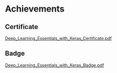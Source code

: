 

# Achievements
## Certificate
[Deep_Learning_Essentials_with_Keras_Certificate.pdf](https://prod-files-secure.s3.us-west-2.amazonaws.com/03e82b26-cccb-4906-bb56-adabcbdc0655/f5cf1405-8a02-49a4-beb6-3d50b033ba6e/Deep_Learning_Essentials_with_Keras_Certificate.pdf?X-Amz-Algorithm=AWS4-HMAC-SHA256&X-Amz-Content-Sha256=UNSIGNED-PAYLOAD&X-Amz-Credential=ASIAZI2LB466ZF622VTY%2F20250201%2Fus-west-2%2Fs3%2Faws4_request&X-Amz-Date=20250201T011216Z&X-Amz-Expires=3600&X-Amz-Security-Token=IQoJb3JpZ2luX2VjEMD%2F%2F%2F%2F%2F%2F%2F%2F%2F%2FwEaCXVzLXdlc3QtMiJGMEQCICZwtLGSxr6Il4RP8hQDoGhdDQL4zBuzDs%2Fp9NcEDEAPAiBZuoEy9VPeykUVipwPE%2FIWrs9SmCTWquy0VIm9Y3h6JyqIBAjJ%2F%2F%2F%2F%2F%2F%2F%2F%2F%2F8BEAAaDDYzNzQyMzE4MzgwNSIMMeOCqqF8PTgovWVkKtwDj%2FQuwlIGiMAjhp7xwl2qx7iYheP5k5048%2BsxdxkWsTJHMERS4Mz1i4gijDykj9AetiqwqikA60R9W1X4gVWyLdlb3pQZL4TDgvnsu2FpfT7IM2V9aDgp2hnA7ingjyd8XetC%2Frd2zNSSbVrAzK5QApEBicROOECPGjzCILXU3r0OEH2RGb%2BZABhM7JES6OHIVxZPGuM7EubWusvKdHuXokZmbk95ulSHVkgCzZ4wAVEoi4oGEnvElCegjiZEhZP4zqTGiBW12hWENbPujaSN0ajyLMM5Dk9ISIgpSL6mk4RacTC0z0CigSF3zr6b34zW7dBSP2NAsIwfmIQCthZEy%2BZgvVCTBXeVaBOGSUQnR4h6M%2FpaBc9KEqZoz0KNDwpDaf2ZVV%2FNZe0%2Fs6Q4mRIR3Bu2xIGI2E9VUEjqIJEHEBpab5D4dm%2F%2Fd6AyxzIKVfIkh9xTRb%2F53kD70520S7MW4i25ZCxIbrcI7VLI0WisssP9%2B%2FyWFxxHRldRhKZv0FzrHL6LC6idvZ4MfFLDlbDG%2FKruMGKqPLOY5EAFTmMsiwW8tEoZa%2FQMxwP1rusY3UAtQ0McEFpQ9a80cnonNiHUt1okkz5yVVWM4Zrjw3B3D3sah4aJbwbp1f36hYcwnc31vAY6pgEGPlY%2Fxu17HIx9NylMk7T7URXf6CBWFFwjGEcFA8C34EIyh13JMv4U3eK3AiCeiYA2ZBW414ecYr2vu4pkQXQGDT3uB%2F%2FBz3vXHmH5lJa9zOPY6wCI21%2FJg01TKxy3mBEyx7Ujy9bHba2FekiEmikXMGQyXos55yetYzsErAlIALqxU05Tkslv184SmUvxfkfz1f6RViAW29iTVc%2BpfgO8C1xV3ova&X-Amz-Signature=a07ea8ef5b2c3deaf40527f756bcc5e70241dc6093a06f1ef3270fe19418c821&X-Amz-SignedHeaders=host&x-id=GetObject)
## Badge
[Deep_Learning_Essentials_with_Keras_Badge.pdf](https://prod-files-secure.s3.us-west-2.amazonaws.com/03e82b26-cccb-4906-bb56-adabcbdc0655/5c209097-6d96-477f-a031-edc11aa6225f/Deep_Learning_Essentials_with_Keras_Badge.pdf?X-Amz-Algorithm=AWS4-HMAC-SHA256&X-Amz-Content-Sha256=UNSIGNED-PAYLOAD&X-Amz-Credential=ASIAZI2LB466ZF622VTY%2F20250201%2Fus-west-2%2Fs3%2Faws4_request&X-Amz-Date=20250201T011216Z&X-Amz-Expires=3600&X-Amz-Security-Token=IQoJb3JpZ2luX2VjEMD%2F%2F%2F%2F%2F%2F%2F%2F%2F%2FwEaCXVzLXdlc3QtMiJGMEQCICZwtLGSxr6Il4RP8hQDoGhdDQL4zBuzDs%2Fp9NcEDEAPAiBZuoEy9VPeykUVipwPE%2FIWrs9SmCTWquy0VIm9Y3h6JyqIBAjJ%2F%2F%2F%2F%2F%2F%2F%2F%2F%2F8BEAAaDDYzNzQyMzE4MzgwNSIMMeOCqqF8PTgovWVkKtwDj%2FQuwlIGiMAjhp7xwl2qx7iYheP5k5048%2BsxdxkWsTJHMERS4Mz1i4gijDykj9AetiqwqikA60R9W1X4gVWyLdlb3pQZL4TDgvnsu2FpfT7IM2V9aDgp2hnA7ingjyd8XetC%2Frd2zNSSbVrAzK5QApEBicROOECPGjzCILXU3r0OEH2RGb%2BZABhM7JES6OHIVxZPGuM7EubWusvKdHuXokZmbk95ulSHVkgCzZ4wAVEoi4oGEnvElCegjiZEhZP4zqTGiBW12hWENbPujaSN0ajyLMM5Dk9ISIgpSL6mk4RacTC0z0CigSF3zr6b34zW7dBSP2NAsIwfmIQCthZEy%2BZgvVCTBXeVaBOGSUQnR4h6M%2FpaBc9KEqZoz0KNDwpDaf2ZVV%2FNZe0%2Fs6Q4mRIR3Bu2xIGI2E9VUEjqIJEHEBpab5D4dm%2F%2Fd6AyxzIKVfIkh9xTRb%2F53kD70520S7MW4i25ZCxIbrcI7VLI0WisssP9%2B%2FyWFxxHRldRhKZv0FzrHL6LC6idvZ4MfFLDlbDG%2FKruMGKqPLOY5EAFTmMsiwW8tEoZa%2FQMxwP1rusY3UAtQ0McEFpQ9a80cnonNiHUt1okkz5yVVWM4Zrjw3B3D3sah4aJbwbp1f36hYcwnc31vAY6pgEGPlY%2Fxu17HIx9NylMk7T7URXf6CBWFFwjGEcFA8C34EIyh13JMv4U3eK3AiCeiYA2ZBW414ecYr2vu4pkQXQGDT3uB%2F%2FBz3vXHmH5lJa9zOPY6wCI21%2FJg01TKxy3mBEyx7Ujy9bHba2FekiEmikXMGQyXos55yetYzsErAlIALqxU05Tkslv184SmUvxfkfz1f6RViAW29iTVc%2BpfgO8C1xV3ova&X-Amz-Signature=a0ccd875193eb331bfa82df443051df41012a3a4c04de76b161af24a767f16e9&X-Amz-SignedHeaders=host&x-id=GetObject)
